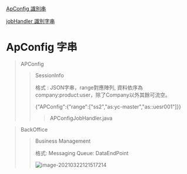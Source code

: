 [ApConfig 識別串](https://sites.google.com/a/icetech.com.tw/singleserver2/home/apconfig)

[jobHandler 識別字串](https://sites.google.com/a/icetech.com.tw/singleserver2/home/dispatcher-setting/dispatcher-client-api)

# ApConfig 字串

> APConfig
>
> > SessionInfo
> >
> > 格式 : JSON字串，range對應陣列, 資料依序為 company:product:user，除了Company以外其餘可流空。
> >
> > {"APConfig":{"range":["ss2","as:yc-master","as::uesr001"]}}
> >
> > > APConfigJobHandler.java



> BackOffice
>
> > Business Management
> >
> > 格式: Messaging Queue: DataEndPoint
> >
> > ![image-20210322121517214](C:\Users\vans-icetech\AppData\Roaming\Typora\typora-user-images\image-20210322121517214.png)





